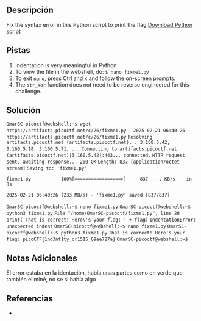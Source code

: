 ## Descripción

Fix the syntax error in this Python script to print the flag.[Download Python script](https://artifacts.picoctf.net/c/26/fixme1.py)
## Pistas

1. Indentation is very meaningful in Python
2. To view the file in the webshell, do: `$ nano fixme1.py`
3. To exit `nano`, press Ctrl and x and follow the on-screen prompts.
4. The `str_xor` function does not need to be reverse engineered for this challenge.

## Solución

`OmarSC-picoctf@webshell:~$ wget https://artifacts.picoctf.net/c/26/fixme1.py`
`--2025-02-21 06:40:26--  https://artifacts.picoctf.net/c/26/fixme1.py`
`Resolving artifacts.picoctf.net (artifacts.picoctf.net)... 3.160.5.42, 3.160.5.18, 3.160.5.71, ...`
`Connecting to artifacts.picoctf.net (artifacts.picoctf.net)|3.160.5.42|:443... connected.`
`HTTP request sent, awaiting response... 200 OK`
`Length: 837 [application/octet-stream]`
`Saving to: 'fixme1.py'`

`fixme1.py           100%[=================>]     837  --.-KB/s    in 0s`      

`2025-02-21 06:40:26 (233 MB/s) - 'fixme1.py' saved [837/837]`

`OmarSC-picoctf@webshell:~$ nano fixme1.py`
`OmarSC-picoctf@webshell:~$ python3 fixme1.py`
  `File "/home/OmarSC-picoctf/fixme1.py", line 20`
    `print('That is correct! Here\'s your flag: ' + flag)`
`IndentationError: unexpected indent`
`OmarSC-picoctf@webshell:~$ nano fixme1.py`
`OmarSC-picoctf@webshell:~$ python3 fixme1.py`
`That is correct! Here's your flag: picoCTF{1nd3nt1ty_cr1515_09ee727a}`
`OmarSC-picoctf@webshell:~$` 


## Notas Adicionales
El error estaba en la identación, había unas partes como en verde que también eliminé, no se si había algo


## Referencias
- 